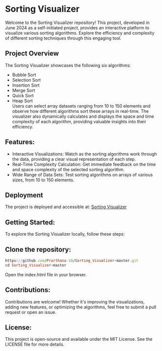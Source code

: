 # Sorting Visualizer
Welcome to the Sorting Visualizer repository! This project, developed in June 2024 as a self-initiated project, provides an interactive platform to visualize various sorting algorithms. Explore the efficiency and complexity of different sorting techniques through this engaging tool.

## Project Overview
The Sorting Visualizer showcases the following six algorithms:

* Bubble Sort
* Selection Sort
* Insertion Sort
* Merge Sort
* Quick Sort
* Heap Sort<br>
Users can select array datasets ranging from 10 to 150 elements and observe how different algorithms sort these arrays in real-time. The visualizer also dynamically calculates and displays the space and time complexity of each algorithm, providing valuable insights into their efficiency.

## Features:
* Interactive Visualizations: Watch as the sorting algorithms work through the data, providing a clear visual representation of each step.
* Real-Time Complexity Calculation: Get immediate feedback on the time and space complexity of the selected sorting algorithm.
* Wide Range of Data Sets: Test sorting algorithms on arrays of various sizes, from 10 to 150 elements.
  
## Deployment
The project is deployed and accessible at: [Sorting Visualizer](https://prarthana-10.github.io/Sorting_Visualizer-master/)

## Getting Started:
To explore the Sorting Visualizer locally, follow these steps:

## Clone the repository:
```ruby
https://github.com/Prarthana-10/Sorting_Visualizer-master.git
cd Sorting_Visualizer-master
```

Open the index.html file in your browser.

## Contributions:
Contributions are welcome! Whether it's improving the visualizations, adding new features, or optimizing the algorithms, feel free to submit a pull request or open an issue.

## License:
This project is open-source and available under the MIT License. See the LICENSE file for more details.
